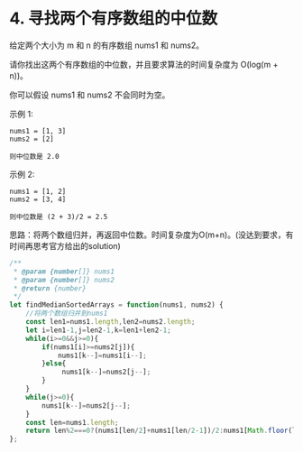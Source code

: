 #  4. 寻找两个有序数组的中位数
给定两个大小为 m 和 n 的有序数组 nums1 和 nums2。

请你找出这两个有序数组的中位数，并且要求算法的时间复杂度为 O(log(m + n))。

你可以假设 nums1 和 nums2 不会同时为空。

示例 1:

    nums1 = [1, 3]
    nums2 = [2]

    则中位数是 2.0
示例 2:

    nums1 = [1, 2]
    nums2 = [3, 4]

    则中位数是 (2 + 3)/2 = 2.5  

思路：将两个数组归并，再返回中位数。时间复杂度为O(m+n)。(没达到要求，有时间再思考官方给出的solution)
```javascript
/**
 * @param {number[]} nums1
 * @param {number[]} nums2
 * @return {number}
 */
let findMedianSortedArrays = function(nums1, nums2) {
    //将两个数组归并到nums1
    const len1=nums1.length,len2=nums2.length;
    let i=len1-1,j=len2-1,k=len1+len2-1;
    while(i>=0&&j>=0){
        if(nums1[i]>=nums2[j]){
            nums1[k--]=nums1[i--];
        }else{
             nums1[k--]=nums2[j--];
        }
    }
    while(j>=0){
        nums1[k--]=nums2[j--];
    }
    const len=nums1.length;
    return len%2===0?(nums1[len/2]+nums1[len/2-1])/2:nums1[Math.floor(len/2)];
};
```